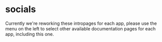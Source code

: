 # socials

Currently we're reworking these intropages for each app, please use the menu on the left to select other available documentation pages for each app, including this one.
